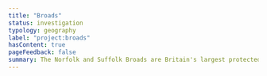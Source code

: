```yaml
---
title: "Broads"
status: investigation
typology: geography
label: "project:broads"
hasContent: true
pageFeedback: false
summary: The Norfolk and Suffolk Broads are Britain's largest protected wetland and third largest inland waterway, with the protected status of a national park.
---
```

